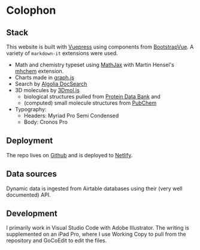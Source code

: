 # Colophon

## Stack

This website is built with [Vuepress](http://vuepress.vuejs.org/) using components from [BootstrapVue](https://bootstrap-vue.js.org/). A variety of `markdown-it` extensions were used.

- Math <LaTeX formula="\pi" inline/> and chemistry <Chem formula="C6H12O6\aq" inline/> typeset using [MathJax](https://www.mathjax.org/) with Martin Hensel's [mhchem](https://mhchem.github.io/MathJax-mhchem/) extension.
- Charts made in [graph.js](https://www.chartjs.org/)
- Search by [Algolia DocSearch](https://github.com/algolia/docsearch)
- 3D molecules by [3Dmol.js](http://3dmol.csb.pitt.edu/)
  - biological structures pulled from [Protein Data Bank](http://www.rcsb.org) and
  - (computed) small molecule structures from [PubChem](http://pubchem.ncbi.nlm.nih.gov/)
- Typography:
  - Headers: Myriad Pro Semi Condensed
  - Body: Cronos Pro

## Deployment

The repo lives on [Github](https://github.com/jkwchui/chem-jon-hk) and is deployed to [Netlify](http://www.netlify.com).

## Data sources

Dynamic data is ingested from Airtable databases using their (very well documented) API.

## Development

I primarily work in Visual Studio Code with Adobe Illustrator. The writing is supplemented on an iPad Pro, where I use Working Copy to pull from the repository and GoCoEdit to edit the files.

